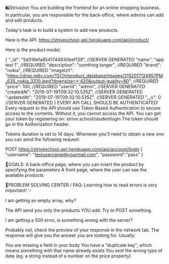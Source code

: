 🛍️Strivazon
You are building the frontend for an online shopping business. In particular, you are responsible for the back-office, where admins can add and edit products.

Today's task is to build a system to add new products.

Here is the API: https://striveschool-api.herokuapp.com/api/product/

Here is the product model:

{
"\_id": "5d318e1a8541744830bef139", //SERVER GENERATED
"name": "app test 1", //REQUIRED
"description": "somthing longer", //REQUIRED
"brand": "nokia", //REQUIRED
"imageUrl": "https://drop.ndtv.com/TECH/product_database/images/2152017124957PM_635_nokia_3310.jpeg?downsize=*:420&output-quality=80", //REQUIRED
"price": 100, //REQUIRED
"userId": "admin", //SERVER GENERATED
"createdAt": "2019-07-19T09:32:10.535Z", //SERVER GENERATED
"updatedAt": "2019-07-19T09:32:10.535Z", //SERVER GENERATED
"\_\_v": 0 //SERVER GENERATED
}
EVERY API CALL SHOULD BE AUTHENTICATED! Every request to the API should use Token Based Authentication to secure access to the contents. Without it, you cannot access the API. You can get your token by registering on: strive.school/studentlogin The token should go in the Authorization header.

Tokens duration is set to 14 days. Whenever you'll need to obtain a new one you can send the following request:

POST https://striveschool-api.herokuapp.com/api/account/login
{ "username": "testusername@yourmail.com", "password":"pass" }

🎯GOALS:
A back-office page, where you can insert the product by specifying the parameters
A front page, where the user can see the available products

🔴PROBLEM SOLVING CENTER / FAQ:
Learning how to read errors is very important! ✨

I am getting an empty array, why?

The API send you only the products YOU add. Try to POST something.

I am getting a 500 error, is something wrong with the server?

Probably not, check the preview of your response in the network tab. The response will give you the answer you are looking for. Usually:

You are missing a field in your body
You have a "duplicate key", which means something with that name already exists
You sent the wrong type of data (eg. a string instead of a number on the price property)
